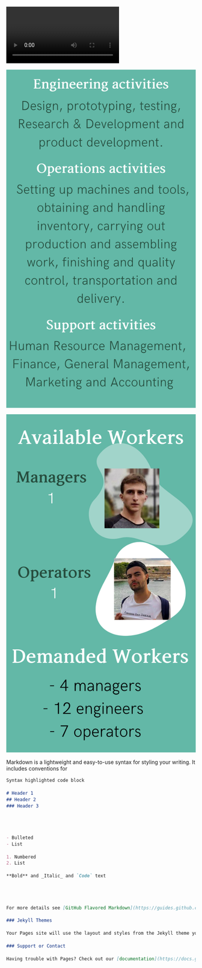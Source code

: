 
![10.mp4](10.mp4)

![2.png](2.png)

![3.png](3.png)







Markdown is a lightweight and easy-to-use syntax for styling your writing. It includes conventions for

```markdown
Syntax highlighted code block

# Header 1
## Header 2
### Header 3




- Bulleted
- List

1. Numbered
2. List

**Bold** and _Italic_ and `Code` text




For more details see [GitHub Flavored Markdown](https://guides.github.com/features/mastering-markdown/).

### Jekyll Themes

Your Pages site will use the layout and styles from the Jekyll theme you have selected in your [repository settings](https://github.com/Ainhoa-Urtasun-UPNA/hohr-project-group-assignment-shoeniverse/settings/pages). The name of this theme is saved in the Jekyll `_config.yml` configuration file.

### Support or Contact

Having trouble with Pages? Check out our [documentation](https://docs.github.com/categories/github-pages-basics/) or [contact support](https://support.github.com/contact) and we’ll help you sort it out.
